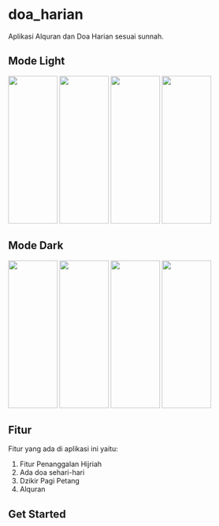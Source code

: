 # doa_harian

Aplikasi Alquran dan Doa Harian sesuai sunnah.

## Mode Light
<img src='https://user-images.githubusercontent.com/43699230/165017826-e817f716-a0f2-4228-b186-ca6cf08fc48f.png' width=100 height=300>
<img src='https://user-images.githubusercontent.com/43699230/165017850-fe28e7c5-8644-4c34-8930-b52f0277e27a.png' width=100 height=300>
<img src='https://user-images.githubusercontent.com/43699230/165017871-06c705b0-4c4c-478a-946a-c2dc8c34d1d3.png' width=100 height=300>
<img src='https://user-images.githubusercontent.com/43699230/165017907-4e188796-46fa-4e6b-aa9b-4b72801757f2.png' width=100 height=300>

## Mode Dark
<img src='https://user-images.githubusercontent.com/43699230/165018892-485926e6-a5d4-4d1f-884c-db0208c3fda6.png' width=100 height=300>
<img src='https://user-images.githubusercontent.com/43699230/165018898-d5b4d68a-22f2-40a8-9dbe-d4aa92859023.png' width=100 height=300>
<img src='https://user-images.githubusercontent.com/43699230/165018902-867cb0c3-888d-46e0-b54b-c2da2a995399.png ' width=100 height=300>
<img src='https://user-images.githubusercontent.com/43699230/165018906-8ee5c788-08bd-44e1-b03c-04fdd96d9fc3.png' width=100 height=300>

## Fitur

Fitur yang ada di aplikasi ini yaitu:
1. Fitur Penanggalan Hijriah
2. Ada doa sehari-hari
3. Dzikir Pagi Petang
4. Alquran

## Get Started


